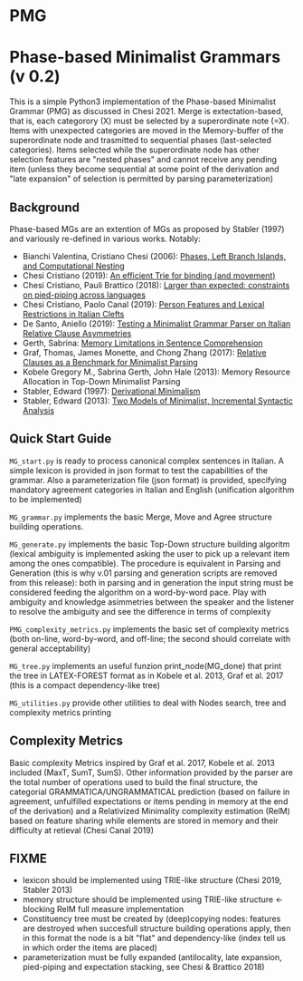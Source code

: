 # PMG
Phase-based Minimalist Grammars (v 0.2)
===================================================

This is a simple Python3 implementation of the Phase-based Minimalist Grammar (PMG) as discussed in Chesi 2021.
Merge is extectation-based, that is, each categorory (X) must be selected by a superordinate note (=X).
Items with unexpected categories are moved in the Memory-buffer of the superordinate node and trasmitted to sequential phases (last-selected categories).
Items selected while the superordinate node has other selection features are "nested phases" and cannot receive any pending item (unless they become sequential at some point of the derivation and "late expansion" of selection is permitted by parsing parameterization)

Background
----------

Phase-based MGs are an extention of MGs as proposed by Stabler (1997) and variously re-defined in various works. Notably:

- Bianchi Valentina, Cristiano Chesi (2006): [Phases, Left Branch Islands, and Computational Nesting](https://repository.upenn.edu/pwpl/vol12/iss1/3/)
- Chesi Cristiano (2019): [An efficient Trie for binding (and movement)](http://ceur-ws.org/Vol-2253/paper07.pdf)
- Chesi Cristiano, Pauli Brattico (2018): [Larger than expected: constraints on pied-piping across languages](https://lingbuzz.com/j/rgg/2018/2018.04/chesi+brattico_constraints-on-pied-piping-across-languages_RGG-2018-04.pdf)
- Chesi Cristiano, Paolo Canal (2019): [Person Features and Lexical Restrictions in Italian Clefts](https://www.frontiersin.org/articles/10.3389/fpsyg.2019.02105/full)
- De Santo, Aniello (2019): [Testing a Minimalist Grammar Parser on Italian Relative Clause Asymmetries](https://www.aclweb.org/anthology/W19-2911.pdf)
- Gerth, Sabrina: [Memory Limitations in Sentence Comprehension](https://publishup.uni-potsdam.de/opus4-ubp/frontdoor/index/index/docId/7155)
- Graf, Thomas, James Monette, and Chong Zhang (2017): [Relative Clauses as a Benchmark for Minimalist Parsing](https://thomasgraf.net/doc/papers/GrafEtAl17JLM.pdf)
- Kobele Gregory M., Sabrina Gerth, John Hale (2013): Memory Resource Allocation in Top-Down Minimalist Parsing
- Stabler, Edward (1997): [Derivational Minimalism](http://www.linguistics.ucla.edu/people/stabler/eps-lacl.pdf)
- Stabler, Edward (2013): [Two Models of Minimalist, Incremental Syntactic Analysis](http://www.linguistics.ucla.edu/people/stabler/Stabler12-2models.pdf)

Quick Start Guide
-----------------
`MG_start.py` is ready to process canonical complex sentences in Italian. A simple lexicon is provided in json format to test the capabilities of the grammar.
Also a parameterization file (json format) is provided, specifying mandatory agreement categories in Italian and English (unification algorithm to be implemented) 

`MG_grammar.py` implements the basic Merge, Move and Agree structure building operations.

`MG_generate.py` implements the basic Top-Down structure building algoritm (lexical ambiguity is implemented asking the user to pick up a relevant item among the ones compatible). The procedure is equivalent in Parsing and Generation (this is why v.01 parsing and generation scripts are removed from this release): both in parsing and in generation the input string must be considered feeding the algorithm on a word-by-word pace. Play with ambiguity and knowledge asimmetries between the speaker and the listener to resolve the ambiguity and see the difference in terms of complexity

`PMG_complexity_metrics.py` implements the basic set of complexity metrics (both on-line, word-by-word, and off-line; the second should correlate with general acceptability)

`MG_tree.py` implements an useful funzion print_node(MG_done) that print the tree in LATEX-FOREST format as in Kobele et al. 2013, Graf et al. 2017 (this is a compact dependency-like tree)

`MG_utilities.py` provide other utilities to deal with Nodes search, tree and complexity metrics printing

Complexity Metrics
------------------
Basic complexity Metrics inspired by Graf et al. 2017, Kobele et al. 2013 included (MaxT, SumT, SumS). Other information provided by the parser are the total number of operations used to build the final structure, the categorial GRAMMATICA/UNGRAMMATICAL prediction (based on failure in agreement, unfulfilled expectations or items pending in memory at the end of the derivation) and a Relativized Minimality complexity estimation (RelM) based on feature sharing while elements are stored in memory and their difficulty at retieval (Chesi Canal 2019)

FIXME
------------------
- lexicon should be implemented using TRIE-like structure (Chesi 2019, Stabler 2013)
- memory structure should be implemented using TRIE-like structure <- blocking RelM full measure implementation
- Constituency tree must be created by (deep)copying nodes: features are destroyed when succesfull structure building operations apply, then in this format the node is a bit "flat" and dependency-like (index tell us in which order the items are placed)
- parameterization must be fully expanded (antilocality, late expansion, pied-piping and expectation stacking, see Chesi & Brattico 2018)
